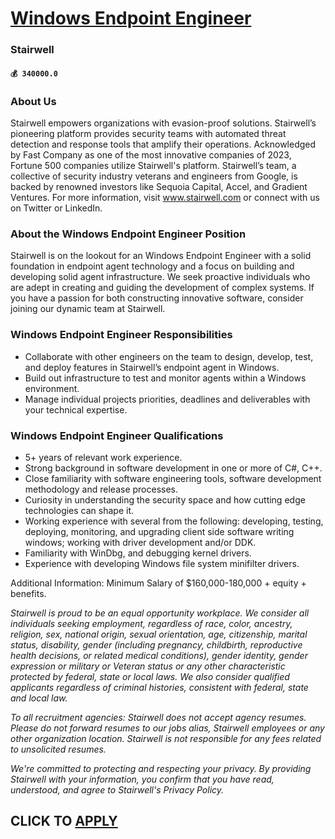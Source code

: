 # [Windows Endpoint Engineer](https://www.remotewlb.com/apply/windows-endpoint-engineer)  
### Stairwell  
#### `💰 340000.0`  

### **About Us**

Stairwell empowers organizations with evasion-proof solutions. Stairwell’s pioneering platform provides security teams with automated threat detection and response tools that amplify their operations. Acknowledged by Fast Company as one of the most innovative companies of 2023, Fortune 500 companies utilize Stairwell's platform. Stairwell’s team, a collective of security industry veterans and engineers from Google, is backed by renowned investors like Sequoia Capital, Accel, and Gradient Ventures. For more information, visit www.stairwell.com or connect with us on Twitter or LinkedIn.

###  **About the Windows** **Endpoint Engineer** **Position**

Stairwell is on the lookout for an Windows Endpoint Engineer with a solid foundation in endpoint agent technology and a focus on building and developing solid agent infrastructure. We seek proactive individuals who are adept in creating and guiding the development of complex systems. If you have a passion for both constructing innovative software, consider joining our dynamic team at Stairwell.

###  **Windows Endpoint Engineer Responsibilities**

  * Collaborate with other engineers on the team to design, develop, test, and deploy features in Stairwell’s endpoint agent in Windows.
  * Build out infrastructure to test and monitor agents within a Windows environment.
  * Manage individual projects priorities, deadlines and deliverables with your technical expertise.

### **Windows Endpoint Engineer Qualifications**

  * 5+ years of relevant work experience.
  * Strong background in software development in one or more of C#, C++.
  * Close familiarity with software engineering tools, software development methodology and release processes.
  * Curiosity in understanding the security space and how cutting edge technologies can shape it.
  * Working experience with several from the following: developing, testing, deploying, monitoring, and upgrading client side software writing windows; working with driver development and/or DDK.
  * Familiarity with WinDbg, and debugging kernel drivers.
  * Experience with developing Windows file system minifilter drivers.

Additional Information: Minimum Salary of $160,000-180,000 + equity + benefits.

 _Stairwell is proud to be an equal opportunity workplace. We consider all individuals seeking employment, regardless of race, color, ancestry, religion, sex, national origin, sexual orientation, age, citizenship, marital status, disability, gender (including pregnancy, childbirth, reproductive health decisions, or related medical conditions), gender identity, gender expression or military or Veteran status or any other characteristic protected by federal, state or local laws. We also consider qualified applicants regardless of criminal histories, consistent with federal, state and local law._

 _To all recruitment agencies: Stairwell does not accept agency resumes. Please do not forward resumes to our jobs alias, Stairwell employees or any other organization location. Stairwell is not responsible for any fees related to unsolicited resumes._

 _We're committed to protecting and respecting your privacy. By providing Stairwell with your information, you confirm that you have read, understood, and agree to Stairwell's Privacy Policy._

  
## CLICK TO [APPLY](https://www.remotewlb.com/apply/windows-endpoint-engineer)

